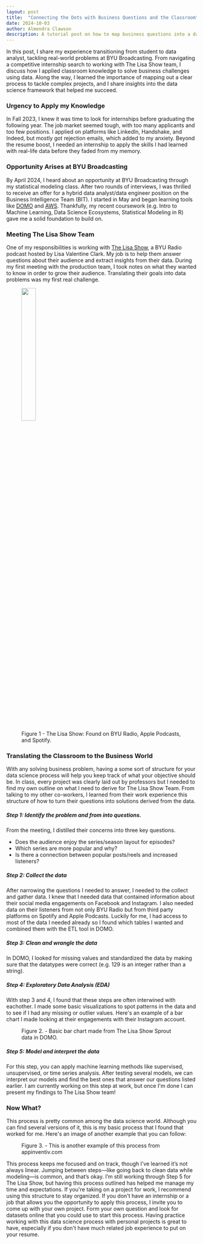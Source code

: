 ```yaml
---
layout: post
title:  "Connecting the Dots with Business Questions and the Classroom"
date: 2024-10-03
author: Almendra Clawson
description: A tutorial post on how to map business questions into a data science process.
---
```


<p class="intro"><span class="dropcap">I</span>n this post, I share my experience transitioning from student to data analyst, tackling real-world problems at BYU Broadcasting. From navigating a competitive internship search to working with The Lisa Show team, I discuss how I applied classroom knowledge to solve business challenges using data. Along the way, I learned the importance of mapping out a clear process to tackle complex projects, and I share insights into the data science framework that helped me succeed.</p>


### Urgency to Apply my Knowledge

In Fall 2023, I knew it was time to look for internships before graduating the following year. The job market seemed tough, with too many applicants and too few positions. I applied on platforms like LinkedIn, Handshake, and Indeed, but mostly got rejection emails, which added to my anxiety. Beyond the resume boost, I needed an internship to apply the skills I had learned with real-life data before they faded from my memory. 

### Opportunity Arises at BYU Broadcasting

By April 2024, I heard about an opportunity at BYU Broadcasting through my statistical modeling class. After two rounds of interviews, I was thrilled to receive an offer for a hybrid data analyst/data engineer position on the Business Intelligence Team (BIT). I started in May and began learning tools like [DOMO](https://www.domo.com/?igaag=88996337689&igaat=&igacm=274253666&igacr=601617286958&igakw=domo&igamt=e&igant=g&utm_source=google&utm_medium=paidsearch&campid=701Vq000001zoWVIAY&gcreative=601617286958&gdevice=c&gnetwork=g&gkeyword=domo&gplacement=&gmatchtype=e&gtarget=&gadposition=&s_kwcid=AL!5964!3!601617286958!e!!g!!domo&gad_source=1&gclid=Cj0KCQjw99e4BhDiARIsAISE7P-wNDtsig3o9ByzxCAMclt3XMfR9XUn3SfycEemohi03VtweDY4F04aAq_GEALw_wcB) and [AWS](https://aws.amazon.com/free/?gclid=Cj0KCQjw99e4BhDiARIsAISE7P-QkSmpDsPoUowCf8XWYWPgtgtJr7V8MuiyNkGcCKyXj6uLAIcrS8caAuxCEALw_wcB&trk=6a4c3e9d-cdc9-4e25-8dd9-2bd8d15afbca&sc_channel=ps&ef_id=Cj0KCQjw99e4BhDiARIsAISE7P-QkSmpDsPoUowCf8XWYWPgtgtJr7V8MuiyNkGcCKyXj6uLAIcrS8caAuxCEALw_wcB:G:s&s_kwcid=AL!4422!3!651751059780!e!!g!!aws!19852662197!145019195897). Thankfully, my recent coursework (e.g. Intro to Machine Learning, Data Science Ecosystems, Statistical Modeling in R) gave me a solid foundation to build on.

### Meeting The Lisa Show Team

One of my responsibilities is working with [The Lisa Show](https://www.byuradio.org/the-lisa-show), a BYU Radio podcast hosted by Lisa Valentine Clark. My job is to help them answer questions about their audience and extract insights from their data. During my first meeting with the production team, I took notes on what they wanted to know in order to grow their audience. Translating their goals into data problems was my first real challenge.

<figure>
	<img src="{{site.url}}/{{site.baseurl}}/assets/img/lisa_show.jpg" alt="" style="width: 30%;"> 
	<figcaption>Figure 1 - The Lisa Show: Found on BYU Radio, Apple Podcasts, and Spotify.</figcaption>
</figure>

### Translating the Classroom to the Business World
With any solving business problem, having a some sort of structure for your data science process will help you keep track of what your objective should be. In class, every project was clearly laid out by professors but I needed to find my own outline on what I need to derive for The Lisa Show Team. From talking to my other co-workers, I learned from their work experience this structure of how to turn their questions into solutions derived from the data.

##### Step 1: Identify the problem and from into questions.
From the meeting, I distilled their concerns into three key questions.
- Does the audience enjoy the series/season layout for episodes?
- Which series are more popular and why?
- Is there a connection between popular posts/reels and increased listeners?

##### Step 2: Collect the data
After narrowing the questions I needed to answer, I needed to the collect and gather data. I knew that I needed data that contained information about their social media engagements on Facebook and Instagram. I also needed data on their listeners from not only BYU Radio but from third party platforms on Spotify and Apple Podcasts. Luckily for me, I had access to most of the data I needed already so I found which tables I wanted and combined them with the ETL tool in DOMO.

##### Step 3: Clean and wrangle the data
In DOMO, I looked for missing values and standardized the data by making sure that the datatypes were correct (e.g. 129 is an integer rather than a string). 

##### Step 4: Exploratory Data Analysis (EDA) 
With step 3 and 4, I found that these steps are often interwined with eachother. I made some basic visualizations to spot patterns in the data and to see if I had any missing or outlier values. Here's an example of a bar chart I made looking at their engagements with their Instagram account.

<figure>
	<img src="{{site.url}}/{{site.baseurl}}/assets/img/lisa_eda.jpg" alt=""> 
	<figcaption>Figure 2. - Basic bar chart made from The Lisa Show Sprout data in DOMO. </figcaption>
</figure>

##### Step 5: Model and interpret the data
For this step, you can apply machine learning methods like supervised, unsupervised, or time series analysis. After testing several models, we can interpret our models and find the best ones that answer our questions listed earlier. I am currently working on this step at work, but once I'm done I can present my findings to The Lisa Show team!

### Now What?
This process is pretty common among the data science world. Although you can find several versions of it, this is my basic process that I found that worked for me. Here's an image of another example that you can follow:

<figure>
	<img src="{{site.url}}/{{site.baseurl}}/assets/img/data-science-process.jpg" alt=""> 
	<figcaption>Figure 3. - This is another example of this process from appinventiv.com</figcaption>
</figure>

This process keeps me focused and on track, though I’ve learned it’s not always linear. Jumping between steps—like going back to clean data while modeling—is common, and that’s okay. I’m still working through Step 5 for The Lisa Show, but having this process outlined has helped me manage my time and expectations. If you're taking on a project for work, I recommend using this structure to stay organized. If you don't have an internship or a job that allows you the opportunity to apply this process, I invite you to come up with your own project. Form your own question and look for datasets online that you could use to start this process. Having practice working with this data science process with personal projects is great to have, especially if you don't have much related job experience to put on your resume.